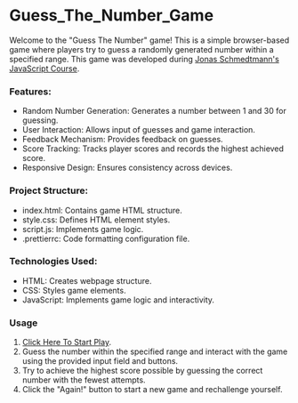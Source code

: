 # Guess_The_Number_Game

Welcome to the "Guess The Number" game! This is a simple browser-based game where players try to guess a randomly generated number within a specified range. This game was developed during [Jonas Schmedtmann's JavaScript Course](https://www.udemy.com/share/101Wfe3@WNfGGz11Oi9aTz8k04tFZTOeWvzLQXZsSOnuHZXk7n3xF_sBJQTf5GT05dyygfpFow==/).

### Features:
- Random Number Generation: Generates a number between 1 and 30 for guessing.
- User Interaction: Allows input of guesses and game interaction.
- Feedback Mechanism: Provides feedback on guesses.
- Score Tracking: Tracks player scores and records the highest achieved score.
- Responsive Design: Ensures consistency across devices.

### Project Structure:
- index.html: Contains game HTML structure.
- style.css: Defines HTML element styles.
- script.js: Implements game logic.
- .prettierrc: Code formatting configuration file.

### Technologies Used:
- HTML: Creates webpage structure.
- CSS: Styles game elements.
- JavaScript: Implements game logic and interactivity.

### Usage
1. [Click Here To Start Play](https://guess-the-number-game-abuoelezz.vercel.app/).
2. Guess the number within the specified range and interact with the game using the provided input field and buttons.
3. Try to achieve the highest score possible by guessing the correct number with the fewest attempts.
4. Click the "Again!" button to start a new game and rechallenge yourself.
